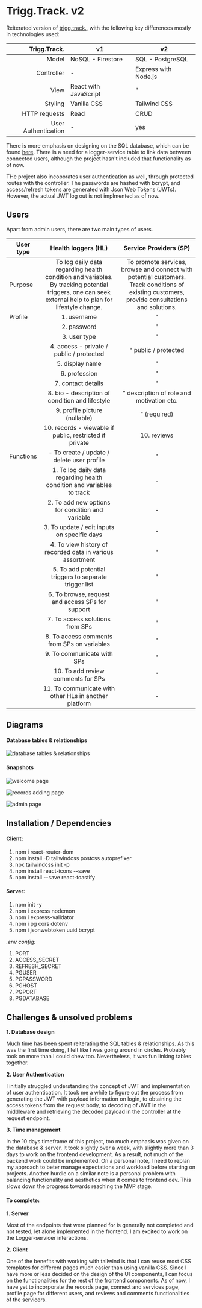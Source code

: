 # Trigg.Track. v2

Reiterated version of [trigg.track.](https://github.com/mervin-njy/trigg-track), with the following key differences mostly in technologies used:

|    **Trigg.Track.** | **v1**                | **v2**               |
| ------------------: | --------------------- | -------------------- |
|               Model | NoSQL - Firestore     | SQL - PostgreSQL     |
|          Controller | -                     | Express with Node.js |
|                View | React with JavaScript | "                    |
|             Styling | Vanilla CSS           | Tailwind CSS         |
|       HTTP requests | Read                  | CRUD                 |
| User Authentication | -                     | yes                  |

There is more emphasis on designing on the SQL database, which can be found [here](#Database-tables---relationships). There is a need for a logger-service table to link data between connected users, although the project hasn't included that functionality as of now.

THe project also incoporates user authentication as well, through protected routes with the controller. The passwords are hashed with bcrypt, and access/refresh tokens are generated with Json Web Tokens (JWTs). However, the actual JWT log out is not implmented as of now.

## Users

Apart from admin users, there are two main types of users.

| **User type** |                                                               **Health loggers (HL)**                                                                |                                                           **Service Providers (SP)**                                                           |
| ------------- | :--------------------------------------------------------------------------------------------------------------------------------------------------: | :--------------------------------------------------------------------------------------------------------------------------------------------: |
| Purpose       | To log daily data regarding health condition and variables. By tracking potential triggers, one can seek external help to plan for lifestyle change. | To promote services, browse and connect with potential customers. Track conditions of existing customers, provide consultations and solutions. |
| Profile       |                                                                     1. username                                                                      |                                                                       "                                                                        |
|               |                                                                     2. password                                                                      |                                                                       "                                                                        |
|               |                                                                     3. user type                                                                     |                                                                       "                                                                        |
|               |                                                       4. access - private / public / protected                                                       |                                                              " public / protected                                                              |
|               |                                                                   5. display name                                                                    |                                                                       "                                                                        |
|               |                                                                    6. profession                                                                     |                                                                       "                                                                        |
|               |                                                                  7. contact details                                                                  |                                                                       "                                                                        |
|               |                                                   8. bio - description of condition and lifestyle                                                    |                                                   " description of role and motivation etc.                                                    |
|               |                                                            9. profile picture (nullable)                                                             |                                                                  " (required)                                                                  |
|               |                                               10. records - viewable if public, restricted if private                                                |                                                                  10. reviews                                                                   |
| Functions     |                                                      - To create / update / delete user profile                                                      |                                                                       "                                                                        |
|               |                                        1. To log daily data regarding health condition and variables to track                                        |                                                                       -                                                                        |
|               |                                                   2. To add new options for condition and variable                                                   |                                                                       -                                                                        |
|               |                                                     3. To update / edit inputs on specific days                                                      |                                                                       -                                                                        |
|               |                                              4. To view history of recorded data in various assortment                                               |                                                                       "                                                                        |
|               |                                                5. To add potential triggers to separate trigger list                                                 |                                                                       "                                                                        |
|               |                                                   6. To browse, request and access SPs for support                                                   |                                                                       "                                                                        |
|               |                                                           7. To access solutions from SPs                                                            |                                                                       "                                                                        |
|               |                                                     8. To access comments from SPs on variables                                                      |                                                                       "                                                                        |
|               |                                                              9. To communicate with SPs                                                              |                                                                       "                                                                        |
|               |                                                          10. To add review comments for SPs                                                          |                                                                       "                                                                        |
|               |                                                11. To communicate with other HLs in another platform                                                 |                                                                       -                                                                        |

## Diagrams

#### Database tables & relationships

![database tables & relationships](./diagrams/database/display-db-rs.drawio.svg)

#### Snapshots

![welcome page](./diagrams/snapshots/welcome-page.png)

![records adding page](./diagrams/snapshots/add-records-page.png)

![admin page](./diagrams/snapshots/admin-page.png)

## Installation / Dependencies

#### Client:

1. npm i react-router-dom
2. npm install -D tailwindcss postcss autoprefixer
3. npx tailwindcss init -p
4. npm install react-icons --save
5. npm install --save react-toastify

#### Server:

1. npm init -y
2. npm i express nodemon
3. npm i express-validator
4. npm i pg cors dotenv
5. npm i jsonwebtoken uuid bcrypt

_.env config:_

1. PORT
2. ACCESS_SECRET
3. REFRESH_SECRET
4. PGUSER
5. PGPASSWORD
6. PGHOST
7. PGPORT
8. PGDATABASE

## Challenges & unsolved problems

**1. Database design**

Much time has been spent reiterating the SQL tables & relationships. As this was the first time doing, I felt like I was going around in circles. Probably took on more than I could chew too. Nevertheless, it was fun linking tables together.

**2. User Authentication**

I initially struggled understanding the concept of JWT and implementation of user authentication. It took me a while to figure out the process from generating the JWT with payload information on login, to obtaining the access tokens from the request body, to decoding of JWT in the middleware and retrieving the decoded payload in the controller at the request endpoint.

**3. Time management**

In the 10 days timeframe of this project, too much emphasis was given on the database & server. It took slightly over a week, with slightly more than 3 days to work on the frontend development. As a result, not much of the backend work could be implemented. On a personal note, I need to replan my approach to beter manage expectations and workload before starting on projects. Another hurdle on a similar note is a personal problem with balancing functionality and aesthetics when it comes to frontend dev. This slows down the progress towards reaching the MVP stage.

#### To complete:

**1. Server**

Most of the endpoints that were planned for is generally not completed and not tested, let alone implemented in the frontend. I am excited to work on the Logger-servicer interactions.

**2. Client**

One of the benefits with working with tailwind is that I can reuse most CSS templates for different pages much easier than using vanilla CSS. Since I have more or less decided on the design of the UI components, I can focus on the functionalities for the rest of the frontend components. As of now, I have yet to incorporate the records page, connect and services page, profile page for different users, and reviews and comments functionalities of the servicers.
